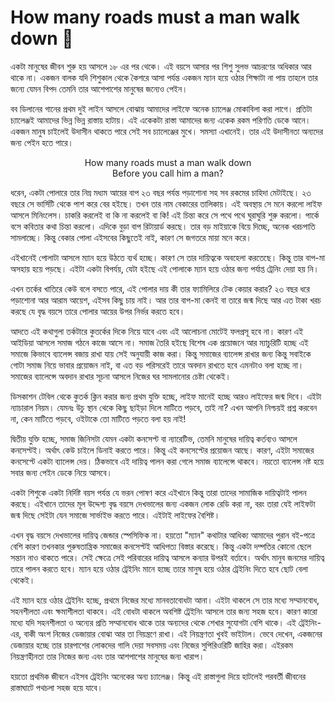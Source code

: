 # How many roads must a man walk down 🎵

একটা মানুষের জীবন শুরু হয় আসলে ১৮ এর পর থেকে। এই বয়সে আসার পর শিশু সুলভ আচরণের অধিকার আর থাকে না। একজন বালক যদি শিশুকাল থেকে কৈশরে আসা পর্যন্ত একজন ম্যান হয়ে ওঠার শিক্ষাটা না পায় তাহলে তার জন্যে যেমন বিপদ তেমনি তার আশেপাশের মানুষের জন্যেও পেইন। 

বব ডিলানের গানের প্রথম দুই লাইন আসলে বোঝায় আমাদের লাইফে অনেক চ্যালেঞ্জ মোকাবিলা করা লাগে। প্রতিটা চ্যালেঞ্জই আমাদের ভিন্ন ভিন্ন রাস্তায় হাটায়। এই একেকটা রাস্তা আমাদের জন্য একেক রকম পরিণতি ডেকে আনে। একজন মানুষ চাইলেই উদাসীন থাকতে পারে সেই সব চ্যালেঞ্জের মুখে। সমস্যা এখানেই। তার এই উদাসীনতা অন্যদের জন্য পেইন হতে পারে। 

<p style="text-align: center;">How many roads must a man walk down <br>Before you call him a man?</p>

ধরেন, একটা পোলারে তার নিম্ন মধ্যম আয়ের বাপ ২৩ বছর পর্যন্ত পড়াশোনা সহ সব রকমের চাহিদা মেটাইছে। ২৩ বছরে সে ভার্সিটি থেকে পাশ করে বের হইছে। তখন তার নাম বেকারের তালিকায়। এই অবস্থায় সে মনে করলো লাইফ আসলে মিনিংলেস। চাকরি করলেই বা কি না করলেই বা কি! এই চিন্তা করে সে পথে পথে ঘুরাঘুরি শুরু করলো। পার্কে বসে কবিতার কথা চিন্তা করলো। এদিকে বুড়া বাপ রিটায়ার্ড করছে। তার বড় মাইয়াকে বিয়ে দিচ্ছে, অনেক খরচপাতি সামলাচ্ছে। কিন্তু বেকার পোলা এইসবের কিছুতেই নাই, কারণ সে জগতরে মায়া মনে করে। 

এইখানেই পোলাটা আসলে ম্যান হয়ে উঠতে ব্যর্থ হচ্ছে। কারণ সে তার দায়িত্বকে অবহেলা করতেছে। কিন্তু তার বাপ-মা অসহায় হয়ে পড়ছে। এইটা একটা বিপর্যয়, যেটা হইছে এই পোলাকে ম্যান হয়ে ওঠার জন্য পর্যাপ্ত ট্রেনিং দেয়া হয় নি। 

এখন তর্কের খাতিরে কেউ বলে বসতে পারে, এই পোলার দায় কী তার ফ্যামিলিরে টেক কেয়ার করার? ২৩ বছর ধরে পড়াশোনা আর আরাম আয়েশ, এইসব কিছু চায় নাই। আর তার বাপ-মা কেনই বা তারে জন্ম দিছে আর এত টাকা খরচ করছে যে বৃদ্ধ বয়সে তারে পোলার আয়ের উপর নির্ভর করতে হবে। 

আদতে এই কথাগুলা তর্কটারে কুতর্কের দিকে নিয়ে যাবে এবং এই আলোচনা মোটেই ফলপ্রসূ হবে না। কারণ এই আইডিয়া আসলে সমাজ গঠনে কাজে আসে না। সমাজ তৈরি হইছে বিশেষ এক প্রয়োজনে আর ম্যাচুরিটি হচ্ছে এই সমাজে কিভাবে ব্যালেন্স বজায় রাখা যায় সেই অনুযায়ী কাজ করা। কিন্তু সমাজের ব্যালেন্স রাখার জন্য কিন্তু সবাইকে গোটা সমাজ নিয়ে ভাবার প্রয়োজন নাই, বা এত বড় পরিসরেই তারে অবদান রাখতে হবে এমনটাও বলা হচ্ছে না। সমাজের ব্যালেন্সে অবদান রাখার সূচনা আসলে নিজের ঘর সামলানোর চেষ্টা থেকেই।

ডিসকাশন টেবিল থেকে কুতর্ক ক্লিন করার জন্য প্রথম যুক্তি হচ্ছে, লাইফ মানেই হচ্ছে আরও লাইফের জন্ম দিবে। এইটা ন্যাচারাল নিয়ম। যেমনঃ উচু স্থান থেকে কিছু ছাইড়া দিলে মাটিতে পড়বে, তাই না? এখন আপনি নিশ্চয়ই প্রশ্ন করবেন না, কেন মাটিতে পড়বে, ওইটাকে তো মাটিতে পড়তে বলা হয় নাই! 

দ্বিতীয় যুক্তি হচ্ছে, সমাজ জিনিসটা যেমন একটা কনসেপ্ট বা ন্যারেটিভ, তেমনি মানুষের দায়িত্ব কর্তব্যও আসলে কনসেপ্টই। অর্থাৎ কেউ চাইলে ডিনাই করতে পারে। কিন্তু এই কনসেপ্টের প্রয়োজন আছে। কারণ, এইটা সমাজের কনসেপ্টে একটা ব্যালেন্স দেয়। ঠিকভাবে এই দায়িত্ব পালন করা গেলে সমাজ ব্যালেন্সে থাকবে। নয়তো ব্যালেন্স নষ্ট হয়ে সবার জন্য পেইন ডেকে নিয়ে আসবে। 

একটা শিশুকে একটা নির্দিষ্ট বয়স পর্যন্ত যে ভরন পোষণ করে এইখানে কিন্তু তারা তাদের সামাজিক দায়িত্বটাই পালন করছে। এইখানে তাদের মূল উদ্দেশ্য বৃদ্ধ বয়সে দেখভালের জন্য একজন লোক রেডি করা না, বরং তারা যেই লাইফটা জন্ম দিছে সেইটা যেন সমাজে সার্ভাইভ করতে পারে। এইটাই লাইফের বৈশিষ্ট। 

এখন বৃদ্ধ বয়সে দেখভালের দায়িত্ব জেন্ডার স্পেসিফিক না। হয়তো "ম্যান" কথাটার আধিক্য আমাদের পুরান বই-পত্রে বেশি কারণ তখনকার পুরুষতান্ত্রিক সমাজের কনসেপ্টই আধিপত্য বিস্তার করেছে। কিন্তু একটা দম্পতির কোনো ছেলে সন্তান নাও থাকতে পারে। সেই ক্ষেত্রে সেই পরিবারের দায়িত্ব আসলে কন্যার উপরই বর্তাবে। অর্থাৎ মানুব জনমের দায়িত্ব তারে পালন করতে হবে। ম্যান হয়ে ওঠার ট্রেইনিং মানে হচ্ছে তারে মানুষ হয়ে ওঠার ট্রেইনিং দিতে হবে ছোট বেলা থেকেই। 

এই ম্যান হয়ে ওঠার ট্রেইনিং হচ্ছে, প্রথমে নিজের মধ্যে মানবতাবোধটা আনা। এইটা থাকলে সে তার মধ্যে সম্মানবোধ, সহনশীলতা এবং ক্ষমাশীলতা থাকবে। এই বোধটা থাকলে অবশিষ্ট ট্রেইনিং আসলে তার জন্য সহজ হবে। কারণ কারো মধ্যে যদি সহনশীলতা ও অন্যের প্রতি সম্মানবোধ থাকে তার অন্যদের থেকে শেখার সুযোগটা বেশি থাকে। এই ট্রেইনিং-এর, বাকী অংশ  নিজের ডেজায়ার বোঝা আর তা নিয়ন্ত্রণে রাখা। এই নিয়ন্ত্রণতা খুবই ভাইটাল। ভেবে দেখেন, একজনের ডেজায়ার হচ্ছে তার চারপাশের লোকদের গালি দেয়া সবসময় এবং নিজের সুপিরিওরিটি জাহির করা। এইরকম নিয়ন্ত্রণহীনতা তার নিজের জন্য এবং তার আশপাশের মানুষের জন্য খারাপ। 

হয়তো প্রথমিক জীবনে এইসব ট্রেইনিং অনেকের অন্য চ্যালেঞ্জ। কিন্তু এই রাস্তাগুলা দিয়ে হাটলেই পরবর্তী জীবনের রাস্তাঘাটে পথচলা সহজ হয়ে যাবে। 


<!-- [bangla, philosophy, society] -->

